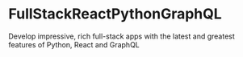 # FullStackReactPythonGraphQL
Develop impressive, rich full-stack apps with the latest and greatest features of Python, React and GraphQL
